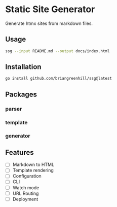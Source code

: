 # Static Site Generator

Generate htmx sites from markdown files.

## Usage

```bash
ssg --input README.md --output docs/index.html
```

## Installation

```bash
go install github.com/briangreenhill/ssg@latest
```

## Packages

### parser
### template
### generator

## Features
- [ ] Markdown to HTML
- [ ] Template rendering
- [ ] Configuration
- [ ] CLI
- [ ] Watch mode
- [ ] URL Routing
- [ ] Deployment
